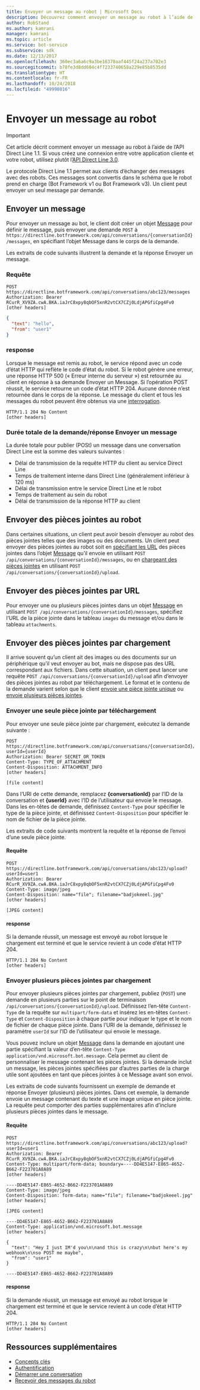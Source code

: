 ```yaml
---
title: Envoyer un message au robot | Microsoft Docs
description: Découvrez comment envoyer un message au robot à l’aide de l’API Direct Line v1.1.
author: RobStand
ms.author: kamrani
manager: kamrani
ms.topic: article
ms.service: bot-service
ms.subservice: sdk
ms.date: 12/13/2017
ms.openlocfilehash: 360ec3a6a6c9a3be16370aaf445f24a237a702e3
ms.sourcegitcommit: b78fe3d8dd604c4f7233740658a229e85b8535dd
ms.translationtype: HT
ms.contentlocale: fr-FR
ms.lasthandoff: 10/24/2018
ms.locfileid: "49998016"
---
```

# <a name="send-a-message-to-the-bot"></a>Envoyer un message au robot

> [!IMPORTANT]
> Cet article décrit comment envoyer un message au robot à l’aide de l’API Direct Line 1.1. Si vous créez une connexion entre votre application cliente et votre robot, utilisez plutôt l’[API Direct Line 3.0](bot-framework-rest-direct-line-3-0-send-activity.md).

Le protocole Direct Line 1.1 permet aux clients d’échanger des messages avec des robots. Ces messages sont convertis dans le schéma que le robot prend en charge (Bot Framework v1 ou Bot Framework v3). Un client peut envoyer un seul message par demande. 

## <a name="send-a-message"></a>Envoyer un message

Pour envoyer un message au bot, le client doit créer un objet [Message](bot-framework-rest-direct-line-1-1-api-reference.md#message-object) pour définir le message, puis envoyer une demande `POST` à `https://directline.botframework.com/api/conversations/{conversationId}/messages`, en spécifiant l’objet Message dans le corps de la demande.

Les extraits de code suivants illustrent la demande et la réponse Envoyer un message.

### <a name="request"></a>Requête

```http
POST https://directline.botframework.com/api/conversations/abc123/messages
Authorization: Bearer RCurR_XV9ZA.cwA.BKA.iaJrC8xpy8qbOF5xnR2vtCX7CZj0LdjAPGfiCpg4Fv0
[other headers]
```

```json
{
  "text": "hello",
  "from": "user1"
}
```

### <a name="response"></a>response

Lorsque le message est remis au robot, le service répond avec un code d’état HTTP qui reflète le code d’état du robot. Si le robot génère une erreur, une réponse HTTP 500 (« Erreur interne du serveur ») est retournée au client en réponse à sa demande Envoyer un Message. Si l’opération POST réussit, le service retourne un code d’état HTTP 204. Aucune donnée n’est retournée dans le corps de la réponse. Le message du client et tous les messages du robot peuvent être obtenus via une [interrogation](bot-framework-rest-direct-line-1-1-receive-messages.md). 

```http
HTTP/1.1 204 No Content
[other headers]
```

### <a name="total-time-for-the-send-message-requestresponse"></a>Durée totale de la demande/réponse Envoyer un message

La durée totale pour publier (POSt) un message dans une conversation Direct Line est la somme des valeurs suivantes :

- Délai de transmission de la requête HTTP du client au service Direct Line
- Temps de traitement interne dans Direct Line (généralement inférieur à 120 ms)
- Délai de transmission entre le service Direct Line et le robot
- Temps de traitement au sein du robot
- Délai de transmission de la réponse HTTP au client

## <a name="send-attachments-to-the-bot"></a>Envoyer des pièces jointes au robot

Dans certaines situations, un client peut avoir besoin d’envoyer au robot des pièces jointes telles que des images ou des documents. Un client peut envoyer des pièces jointes au robot soit en [spécifiant les URL](#send-by-url) des pièces jointes dans l’objet [Message](bot-framework-rest-direct-line-1-1-api-reference.md#message-object) qu’il envoie en utilisant `POST /api/conversations/{conversationId}/messages`, ou en [chargeant des pièces jointes](#upload-attachments) en utilisant `POST /api/conversations/{conversationId}/upload`.

## <a id="send-by-url"></a> Envoyer des pièces jointes par URL

Pour envoyer une ou plusieurs pièces jointes dans un objet [Message](bot-framework-rest-direct-line-1-1-api-reference.md#message-object) en utilisant `POST /api/conversations/{conversationId}/messages`, spécifiez l’URL de la pièce jointe dans le tableau `images` du message et/ou dans le tableau `attachments`.

## <a id="upload-attachments"></a> Envoyer des pièces jointes par chargement

Il arrive souvent qu’un client ait des images ou des documents sur un périphérique qu’il veut envoyer au bot, mais ne dispose pas des URL correspondant aux fichiers. Dans cette situation, un client peut lancer une requête `POST /api/conversations/{conversationId}/upload` afin d’envoyer des pièces jointes au robot par téléchargement. Le format et le contenu de la demande varient selon que le client [envoie une pièce jointe unique](#upload-one-attachment) ou [envoie plusieurs pièces jointes](#upload-multiple-attachments).

### <a id="upload-one-attachment"></a>Envoyer une seule pièce jointe par téléchargement

Pour envoyer une seule pièce jointe par chargement, exécutez la demande suivante : 

```http
POST https://directline.botframework.com/api/conversations/{conversationId}/upload?userId={userId}
Authorization: Bearer SECRET_OR_TOKEN
Content-Type: TYPE_OF_ATTACHMENT
Content-Disposition: ATTACHMENT_INFO
[other headers]

[file content]
```

Dans l’URI de cette demande, remplacez **{conversationId}** par l’ID de la conversation et **{userId}** avec l’ID de l’utilisateur qui envoie le message. Dans les en-têtes de demande, définissez `Content-Type` pour spécifier le type de la pièce jointe, et définissez `Content-Disposition` pour spécifier le nom de fichier de la pièce jointe.

Les extraits de code suivants montrent la requête et la réponse de l’envoi d’une seule pièce jointe.

#### <a name="request"></a>Requête

```http
POST https://directline.botframework.com/api/conversations/abc123/upload?userId=user1
Authorization: Bearer RCurR_XV9ZA.cwA.BKA.iaJrC8xpy8qbOF5xnR2vtCX7CZj0LdjAPGfiCpg4Fv0
Content-Type: image/jpeg
Content-Disposition: name="file"; filename="badjokeeel.jpg"
[other headers]

[JPEG content]
```

#### <a name="response"></a>response

Si la demande réussit, un message est envoyé au robot lorsque le chargement est terminé et que le service revient à un code d’état HTTP 204.

```http
HTTP/1.1 204 No Content
[other headers]
```

### <a id="upload-multiple-attachments"></a> Envoyer plusieurs pièces jointes par chargement

Pour envoyer plusieurs pièces jointes par chargement, publiez (`POST`) une demande en plusieurs parties sur le point de terminaison `/api/conversations/{conversationId}/upload`. Définissez l’en-tête `Content-Type` de la requête sur `multipart/form-data` et insérez les en-têtes `Content-Type` et `Content-Disposition` à chaque partie pour indiquer le type et le nom de fichier de chaque pièce jointe. Dans l’URI de la demande, définissez le paramètre `userId` sur l’ID de l’utilisateur qui envoie le message. 

Vous pouvez inclure un objet [Message](bot-framework-rest-direct-line-1-1-api-reference.md#message-object) dans la demande en ajoutant une partie spécifiant la valeur d’en-tête `Content-Type` `application/vnd.microsoft.bot.message`. Cela permet au client de personnaliser le message contenant les pièces jointes. Si la demande inclut un message, les pièces jointes spécifiées par d’autres parties de la charge utile sont ajoutées en tant que pièces jointes à ce Message avant son envoi. 

Les extraits de code suivants fournissent un exemple de demande et réponse Envoyer (plusieurs) pièces jointes. Dans cet exemple, la demande envoie un message contenant du texte et une image unique en pièce jointe. La requête peut comporter des parties supplémentaires afin d’inclure plusieurs pièces jointes dans le message.

#### <a name="request"></a>Requête

```http
POST https://directline.botframework.com/api/conversations/abc123/upload?userId=user1
Authorization: Bearer RCurR_XV9ZA.cwA.BKA.iaJrC8xpy8qbOF5xnR2vtCX7CZj0LdjAPGfiCpg4Fv0
Content-Type: multipart/form-data; boundary=----DD4E5147-E865-4652-B662-F223701A8A89
[other headers]

----DD4E5147-E865-4652-B662-F223701A8A89
Content-Type: image/jpeg
Content-Disposition: form-data; name="file"; filename="badjokeeel.jpg"
[other headers]

[JPEG content]

----DD4E5147-E865-4652-B662-F223701A8A89
Content-Type: application/vnd.microsoft.bot.message
[other headers]

{
  "text": "Hey I just IM'd you\n\nand this is crazy\n\nbut here's my webhook\n\nso POST me maybe",
  "from": "user1"
}

----DD4E5147-E865-4652-B662-F223701A8A89
```

#### <a name="response"></a>response

Si la demande réussit, un message est envoyé au robot lorsque le chargement est terminé et que le service revient à un code d’état HTTP 204.

```http
HTTP/1.1 204 No Content
[other headers]
```

## <a name="additional-resources"></a>Ressources supplémentaires

- [Concepts clés](bot-framework-rest-direct-line-1-1-concepts.md)
- [Authentification](bot-framework-rest-direct-line-1-1-authentication.md)
- [Démarrer une conversation](bot-framework-rest-direct-line-1-1-start-conversation.md)
- [Recevoir des messages du robot](bot-framework-rest-direct-line-1-1-receive-messages.md)